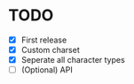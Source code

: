 # TODO
- [x] First release
- [x] Custom charset
- [x] Seperate all character types
- [ ] \(Optional) API